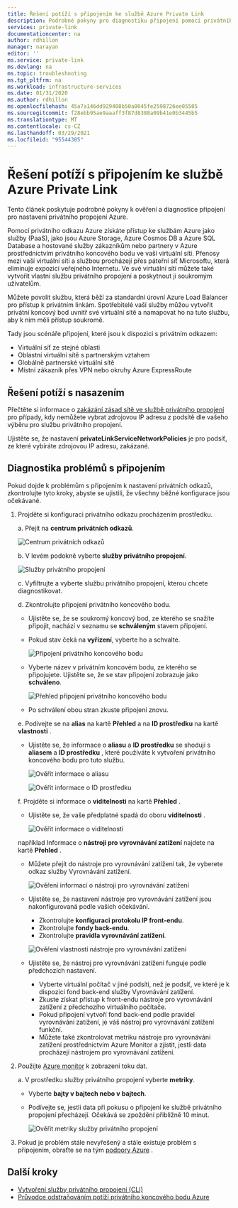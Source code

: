 ```yaml
---
title: Řešení potíží s připojením ke službě Azure Private Link
description: Podrobné pokyny pro diagnostiku připojení pomocí privátního propojení
services: private-link
documentationcenter: na
author: rdhillon
manager: narayan
editor: ''
ms.service: private-link
ms.devlang: na
ms.topic: troubleshooting
ms.tgt_pltfrm: na
ms.workload: infrastructure-services
ms.date: 01/31/2020
ms.author: rdhillon
ms.openlocfilehash: 45a7a146dd929408b50a0045fe2598726ee05505
ms.sourcegitcommit: f28ebb95ae9aaaff3f87d8388a09b41e0b3445b5
ms.translationtype: MT
ms.contentlocale: cs-CZ
ms.lasthandoff: 03/29/2021
ms.locfileid: "95544305"
---
```

# <a name="troubleshoot-azure-private-link-connectivity-problems"></a>Řešení potíží s připojením ke službě Azure Private Link

Tento článek poskytuje podrobné pokyny k ověření a diagnostice připojení pro nastavení privátního propojení Azure.

Pomocí privátního odkazu Azure získáte přístup ke službám Azure jako služby (PaaS), jako jsou Azure Storage, Azure Cosmos DB a Azure SQL Database a hostované služby zákazníkům nebo partnery v Azure prostřednictvím privátního koncového bodu ve vaší virtuální síti. Přenosy mezi vaší virtuální sítí a službou procházejí přes páteřní síť Microsoftu, která eliminuje expozici veřejného Internetu. Ve své virtuální síti můžete také vytvořit vlastní službu privátního propojení a poskytnout ji soukromým uživatelům.

Můžete povolit službu, která běží za standardní úrovní Azure Load Balancer pro přístup k privátním linkám. Spotřebitelé vaší služby můžou vytvořit privátní koncový bod uvnitř své virtuální sítě a namapovat ho na tuto službu, aby k nim měli přístup soukromě.

Tady jsou scénáře připojení, které jsou k dispozici s privátním odkazem:

- Virtuální síť ze stejné oblasti
- Oblastní virtuální sítě s partnerským vztahem
- Globálně partnerské virtuální sítě
- Místní zákazník přes VPN nebo okruhy Azure ExpressRoute

## <a name="deployment-troubleshooting"></a>Řešení potíží s nasazením

Přečtěte si informace o [zakázání zásad sítě ve službě privátního propojení](./disable-private-link-service-network-policy.md) pro případy, kdy nemůžete vybrat zdrojovou IP adresu z podsítě dle vašeho výběru pro službu privátního propojení.

Ujistěte se, že nastavení **privateLinkServiceNetworkPolicies** je pro podsíť, ze které vybíráte zdrojovou IP adresu, zakázané.

## <a name="diagnose-connectivity-problems"></a>Diagnostika problémů s připojením

Pokud dojde k problémům s připojením k nastavení privátních odkazů, zkontrolujte tyto kroky, abyste se ujistili, že všechny běžné konfigurace jsou očekávané.

1. Projděte si konfiguraci privátního odkazu procházením prostředku.

    a. Přejít na **centrum privátních odkazů**.

      ![Centrum privátních odkazů](./media/private-link-tsg/private-link-center.png)

    b. V levém podokně vyberte **služby privátního propojení**.

      ![Služby privátního propojení](./media/private-link-tsg/private-link-service.png)

    c. Vyfiltrujte a vyberte službu privátního propojení, kterou chcete diagnostikovat.

    d. Zkontrolujte připojení privátního koncového bodu.
     - Ujistěte se, že se soukromý koncový bod, ze kterého se snažíte připojit, nachází v seznamu se **schváleným** stavem připojení.
     - Pokud stav čeká na **vyřízení**, vyberte ho a schvalte.

       ![Připojení privátního koncového bodu](./media/private-link-tsg/pls-private-endpoint-connections.png)

     - Vyberte název v privátním koncovém bodu, ze kterého se připojujete. Ujistěte se, že se stav připojení zobrazuje jako **schváleno**.

       ![Přehled připojení privátního koncového bodu](./media/private-link-tsg/pls-private-endpoint-overview.png)

     - Po schválení obou stran zkuste připojení znovu.

    e. Podívejte se na **alias** na kartě **Přehled** a na **ID prostředku** na kartě **vlastnosti** .
     - Ujistěte se, že informace o **aliasu** a **ID prostředku** se shodují s **aliasem** a **ID prostředku** , které používáte k vytvoření privátního koncového bodu pro tuto službu.

       ![Ověřit informace o aliasu](./media/private-link-tsg/pls-overview-pane-alias.png)

       ![Ověřit informace o ID prostředku](./media/private-link-tsg/pls-properties-pane-resourceid.png)

    f. Projděte si informace o **viditelnosti** na kartě **Přehled** .
     - Ujistěte se, že vaše předplatné spadá do oboru **viditelnosti** .

       ![Ověřit informace o viditelnosti](./media/private-link-tsg/pls-overview-pane-visibility.png)

    například Informace o **nástroji pro vyrovnávání zatížení** najdete na kartě **Přehled** .
     - Můžete přejít do nástroje pro vyrovnávání zatížení tak, že vyberete odkaz služby Vyrovnávání zatížení.

       ![Ověření informací o nástroji pro vyrovnávání zatížení](./media/private-link-tsg/pls-overview-pane-ilb.png)

     - Ujistěte se, že nastavení nástroje pro vyrovnávání zatížení jsou nakonfigurovaná podle vašich očekávání.
       - Zkontrolujte **konfiguraci protokolu IP front-endu**.
       - Zkontrolujte **fondy back-endu**.
       - Zkontrolujte **pravidla vyrovnávání zatížení**.

       ![Ověření vlastností nástroje pro vyrovnávání zatížení](./media/private-link-tsg/pls-ilb-properties.png)

     - Ujistěte se, že nástroj pro vyrovnávání zatížení funguje podle předchozích nastavení.
       - Vyberte virtuální počítač v jiné podsíti, než je podsíť, ve které je k dispozici fond back-end služby Vyrovnávání zatížení.
       - Zkuste získat přístup k front-endu nástroje pro vyrovnávání zatížení z předchozího virtuálního počítače.
       - Pokud připojení vytvoří fond back-end podle pravidel vyrovnávání zatížení, je váš nástroj pro vyrovnávání zatížení funkční.
       - Můžete také zkontrolovat metriku nástroje pro vyrovnávání zatížení prostřednictvím Azure Monitor a zjistit, jestli data procházejí nástrojem pro vyrovnávání zatížení.

1. Použijte [Azure monitor](../azure-monitor/overview.md) k zobrazení toku dat.

    a. V prostředku služby privátního propojení vyberte **metriky**.
     - Vyberte **bajty v bajtech nebo v** **bajtech**.
     - Podívejte se, jestli data při pokusu o připojení ke službě privátního propojení přecházejí. Očekává se zpoždění přibližně 10 minut.

       ![Ověřit metriky služby privátního propojení](./media/private-link-tsg/pls-metrics.png)

1. Pokud je problém stále nevyřešený a stále existuje problém s připojením, obraťte se na tým [podpory Azure](https://ms.portal.azure.com/#blade/Microsoft_Azure_Support/HelpAndSupportBlade/overview) .

## <a name="next-steps"></a>Další kroky

 * [Vytvoření služby privátního propojení (CLI)](./create-private-link-service-cli.md)
 * [Průvodce odstraňováním potíží privátního koncového bodu Azure](troubleshoot-private-endpoint-connectivity.md)